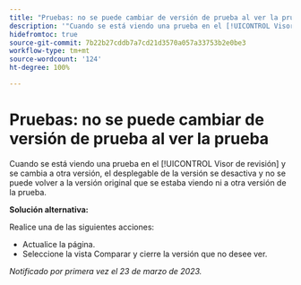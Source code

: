```yaml
---
title: "Pruebas: no se puede cambiar de versión de prueba al ver la prueba"
description: '"Cuando se está viendo una prueba en el [!UICONTROL Visor de revisión] y se cambia a otra versión, el desplegable de la versión se desactiva y no se puede volver a la versión original que se estaba viendo ni a otra versión de la prueba".'
hidefromtoc: true
source-git-commit: 7b22b27cddb7a7cd21d3570a057a33753b2e0be3
workflow-type: tm+mt
source-wordcount: '124'
ht-degree: 100%

---
```



# Pruebas: no se puede cambiar de versión de prueba al ver la prueba


<!--
>[!NOTE]
>
>This issue was fixed on March 30, 2023.
-->

Cuando se está viendo una prueba en el [!UICONTROL Visor de revisión] y se cambia a otra versión, el desplegable de la versión se desactiva y no se puede volver a la versión original que se estaba viendo ni a otra versión de la prueba.

**Solución alternativa:**

Realice una de las siguientes acciones:

* Actualice la página.
* Seleccione la vista Comparar y cierre la versión que no desee ver.

_Notificado por primera vez el 23 de marzo de 2023._


